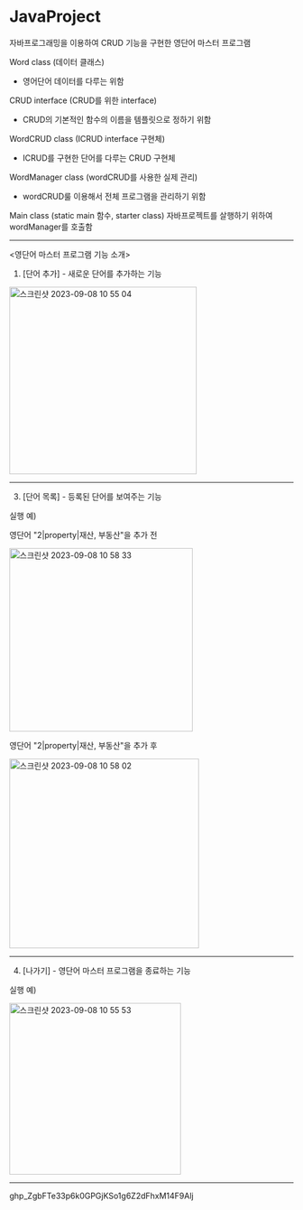 # JavaProject
자바프로그래밍을 이용하여 CRUD 기능을 구현한 영단어 마스터 프로그램

Word class (데이터 클래스)
- 영어단어 데이터를 다루는 위함
  
CRUD interface (CRUD를 위한 interface)
- CRUD의 기본적인 함수의 이름을 템플릿으로 정하기 위함

WordCRUD class (ICRUD interface 구현체)
- ICRUD를 구현한 단어를 다루는 CRUD 구현체

WordManager class (wordCRUD를 사용한 실제 관리)
- wordCRUD룰 이용해서 전체 프로그램을 관리하기 위함
  
Main class (static main 함수, starter class) 
  자바프로젝트를 살행하기 위하여 wordManager를 호출함
  
-----------------------------------
<영단어 마스터 프로그램 기능 소개> 
1. [단어 추가] - 새로운 단어를 추가하는 기능
   
<img width="332" alt="스크린샷 2023-09-08 10 55 04" src="https://github.com/DDaengoo/JavaProject/assets/143365358/87987c55-2e8c-43d3-8d8c-faa6d0c89897">

-----------------------------------
3. [단어 목록] - 등록된 단어를 보여주는 기능

실행 예)

영단어 "2|property|재산, 부동산"을 추가 전

<img width="325" alt="스크린샷 2023-09-08 10 58 33" src="https://github.com/DDaengoo/JavaProject/assets/143365358/1348c8dc-5d74-4fb5-907a-0cd1fe56e2cd">

영단어 "2|property|재산, 부동산"을 추가 후

<img width="336" alt="스크린샷 2023-09-08 10 58 02" src="https://github.com/DDaengoo/JavaProject/assets/143365358/49399216-edcf-4f47-a3a2-69842c9527e6">

 -----------------------------------

4. [나가기] - 영단어 마스터 프로그램을 종료하는 기능
    
실행 예) 

<img width="304" alt="스크린샷 2023-09-08 10 55 53" src="https://github.com/DDaengoo/JavaProject/assets/143365358/49d4b3ee-4659-4d64-8bfc-20b591c59451">

----------------------------------- 
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
 
